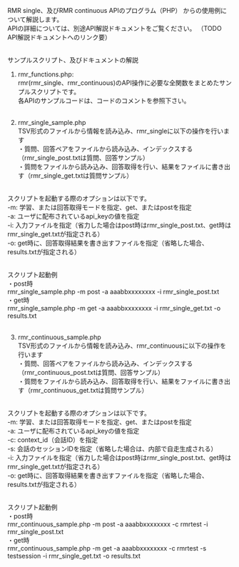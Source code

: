 RMR single、及びRMR continuous APIのプログラム（PHP）
からの使用例について解説します。<br/>
APIの詳細については、別途API解説ドキュメントをご覧ください。
（TODO　API解説ドキュメントへのリンク要）<br/><br/>

サンプルスクリプト、及びドキュメントの解説<br/>
1. rmr_functions.php: <br/>
rmr(rmr_single、rmr_continuous)のAPI操作に必要な全関数をまとめたサンプルスクリプトです。<br/>
各APIのサンプルコードは、コードのコメントを参照下さい。<br/><br/>

2. rmr_single_sample.php<br/>
TSV形式のファイルから情報を読み込み、rmr_singleに以下の操作を行います<br/>
・質問、回答ペアをファイルから読み込み、インデックスする（rmr_single_post.txtは質問、回答サンプル）<br/>
・質問をファイルから読み込み、回答取得を行い、結果をファイルに書き出す（rmr_single_get.txtは質問サンプル）<br/><br/>

スクリプトを起動する際のオプションは以下です。<br/>
-m: 学習、または回答取得モードを指定、get、またはpostを指定<br/>
-a: ユーザに配布されているapi_keyの値を指定<br/>
-i: 入力ファイルを指定（省力した場合はpost時はrmr_single_post.txt、get時はrmr_single_get.txtが指定される）<br/>
-o: get時に、回答取得結果を書き出すファイルを指定（省略した場合、results.txtが指定される）<br/><br/>

スクリプト起動例<br/>
・post時<br/>
rmr_single_sample.php -m post -a aaabbxxxxxxxx -i rmr_single_post.txt<br/>
・get時<br/>
rmr_single_sample.php -m get -a aaabbxxxxxxxx -i rmr_single_get.txt -o results.txt<br/><br/>

3. rmr_continuous_sample.php<br/>
TSV形式のファイルから情報を読み込み、rmr_continuousに以下の操作を行います<br/>
・質問、回答ペアをファイルから読み込み、インデックスする（rmr_continuous_post.txtは質問、回答サンプル）<br/>
・質問をファイルから読み込み、回答取得を行い、結果をファイルに書き出す（rmr_continuous_get.txtは質問サンプル）<br/><br/>

スクリプトを起動する際のオプションは以下です。<br/>
-m: 学習、または回答取得モードを指定、get、またはpostを指定<br/>
-a: ユーザに配布されているapi_keyの値を指定<br/>
-c: context_id（会話ID）を指定<br/>
-s: 会話のセッションIDを指定（省略した場合は、内部で自走生成される）<br/>
-i: 入力ファイルを指定（省力した場合はpost時はrmr_single_post.txt、get時はrmr_single_get.txtが指定される）<br/>
-o: get時に、回答取得結果を書き出すファイルを指定（省略した場合、results.txtが指定される）<br/><br/>

スクリプト起動例<br/>
・post時<br/>
rmr_continuous_sample.php -m post -a aaabbxxxxxxxx -c rmrtest -i rmr_single_post.txt<br/>
・get時<br/>
rmr_continuous_sample.php -m get -a aaabbxxxxxxxx -c rmrtest -s testsession -i rmr_single_get.txt -o results.txt
